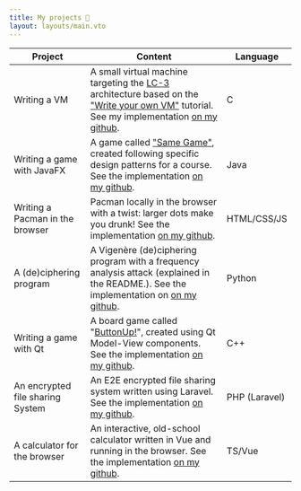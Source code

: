 ```yaml
---
title: My projects 🤖
layout: layouts/main.vto
---
```


| **Project**                      | **Content**                                                                                                                                                                                                                                                                       | **Language**  |
| -------------------------------- | --------------------------------------------------------------------------------------------------------------------------------------------------------------------------------------------------------------------------------------------------------------------------------- | ------------- |
| Writing a VM                     | A small virtual machine targeting the [LC-3](https://en.wikipedia.org/wiki/Little_Computer_3) architecture based on the ["Write your own VM"](https://justinmeiners.github.io/lc3-vm/) tutorial. See my implementation [on my github](https://github.com/Nathan-Furnal/small-vm). | C             |
| Writing a game with JavaFX       | A game called ["Same Game"](https://en.wikipedia.org/wiki/SameGame), created following specific design patterns for a course. See the implementation [on my github](https://github.com/Nathan-Furnal/same-game).                                                                  | Java          |
| Writing a Pacman in the browser  | Pacman locally in the browser with a twist: larger dots make you drunk! See the implementation [on my github](https://github.com/Nathan-Furnal/pacman.js).                                                                                                                        | HTML/CSS/JS   |
| A (de)ciphering program          | A Vigenère (de)ciphering program with a frequency analysis attack (explained in the README.). See the implementation on [on my github](https://github.com/Nathan-Furnal/frequency-analysis).                                                                                      | Python        |
| Writing a game with Qt           | A board game called "[ButtonUp!](https://boardgamegeek.com/boardgame/119856/button)", created using Qt Model-View components. See the implementation [on my github](https://github.com/Nathan-Furnal/ButtonUp).                                                                   | C++           |
| An encrypted file sharing System | An E2E encrypted file sharing system written using Laravel. See the implementation [on my github](https://github.com/Nathan-Furnal/encrypted-file-sharing).                                                                                                                       | PHP (Laravel) |
| A calculator for the browser | An interactive, old-school calculator written in Vue and running in the browser. See the implementation [on my github](https://github.com/Nathan-Furnal/vue-calculator). | TS/Vue |